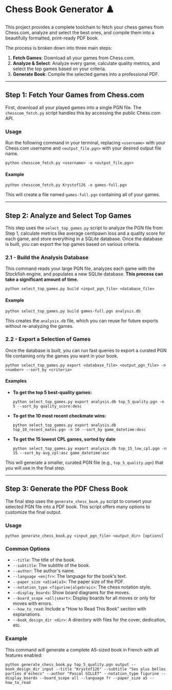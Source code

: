 # Chess Book Generator ♟️

This project provides a complete toolchain to fetch your chess games from Chess.com, analyze and select the best ones, and compile them into a beautifully formatted, print-ready PDF book.

The process is broken down into three main steps:

1.  **Fetch Games**: Download all your games from Chess.com.
2.  **Analyze & Select**: Analyze every game, calculate quality metrics, and select the top games based on your criteria.
3.  **Generate Book**: Compile the selected games into a professional PDF.

-----

## Step 1: Fetch Your Games from Chess.com

First, download all your played games into a single PGN file. The `chesscom_fetch.py` script handles this by accessing the public Chess.com API.

### **Usage**

Run the following command in your terminal, replacing `<username>` with your Chess.com username and `<output_file.pgn>` with your desired output file name.

```shell
python chesscom_fetch.py <username> -o <output_file.pgn>
```

#### **Example**

```shell
python chesscom_fetch.py Krystof126 -o games-full.pgn
```

This will create a file named `games-full.pgn` containing all of your games.

-----

## Step 2: Analyze and Select Top Games

This step uses the `select_top_games.py` script to analyze the PGN file from Step 1, calculate metrics like average centipawn loss and a quality score for each game, and store everything in a SQLite database. Once the database is built, you can export the top games based on various criteria.

### **2.1 - Build the Analysis Database**

This command reads your large PGN file, analyzes each game with the Stockfish engine, and populates a new SQLite database. **This process can take a significant amount of time.**

```shell
python select_top_games.py build <input_pgn_file> <database_file>
```

#### **Example**

```shell
python select_top_games.py build games-full.pgn analysis.db
```

This creates the `analysis.db` file, which you can reuse for future exports without re-analyzing the games.

### **2.2 - Export a Selection of Games**

Once the database is built, you can run fast queries to export a curated PGN file containing only the games you want in your book.

```shell
python select_top_games.py export <database_file> <output_pgn_file> -n <number> --sort_by <criteria>
```

#### **Examples**

  * **To get the top 5 best-quality games:**

    ```shell
    python select_top_games.py export analysis.db top_5_quality.pgn -n 5 --sort_by quality_score:desc
    ```

  * **To get the 10 most recent checkmate wins:**

    ```shell
    python select_top_games.py export analysis.db top_10_recent_mates.pgn -n 10 --sort_by game_datetime:desc
    ```
    
  * **To get the 15 lowest CPL games, sorted by date**

    ```shell
    python select_top_games.py export analysis.db top_15_low_cpl.pgn -n 15 --sort_by avg_cpl:asc game_datetime:asc
    ```

This will generate a smaller, curated PGN file (e.g., `top_5_quality.pgn`) that you will use in the final step.

-----

## Step 3: Generate the PDF Chess Book

The final step uses the `generate_chess_book.py` script to convert your selected PGN file into a PDF book. This script offers many options to customize the final output.

### **Usage**

```shell
python generate_chess_book.py <input_pgn_file> <output_dir> [options]
```

### **Common Options**

  * `--title`: The title of the book.
  * `--subtitle`: The subtitle of the book.
  * `--author`: The author's name.
  * `--language <en|fr>`: The language for the book's text.
  * `--paper_size <a5|a4|a3>`: The paper size of the PDF.
  * `--notation_type <figurine|algebraic>`: The chess notation style.
  * `--display_boards`: Show board diagrams for the moves.
  * `--board_scope <all|smart>`: Display boards for all moves or only for moves with errors.
  * `--how_to_read`: Include a "How to Read This Book" section with explanations.
  * `--book_design_dir <dir>`: A directory with files for the cover, dedication, etc.

### **Example**

This command will generate a complete A5-sized book in French with all features enabled:

```shell
python generate_chess_book.py top_5_quality.pgn output --book_design_dir input --title "Krystof126" --subtitle "Ses plus belles parties d'échecs" --author "Pascal GILLET" --notation_type figurine --display_boards --board_scope all --language fr --paper_size a5 --how_to_read
```

